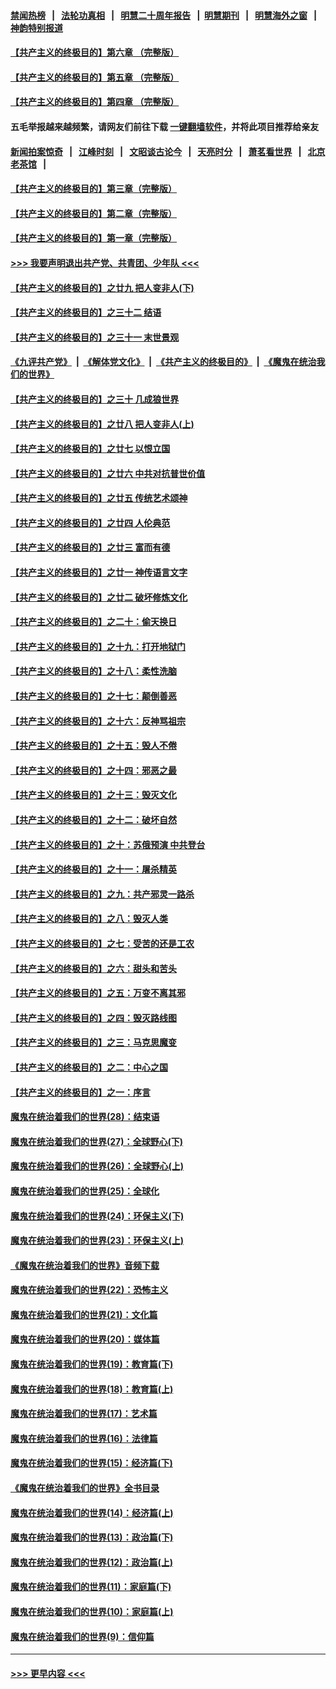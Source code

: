 #### [禁闻热榜](热点新闻.md?=0)  &nbsp;&nbsp;|&nbsp;&nbsp; [法轮功真相](https://github.com/gfw-breaker/truth/blob/master/README.md?=0) &nbsp;&nbsp;|&nbsp;&nbsp; [明慧二十周年报告](https://github.com/gfw-breaker/mh-reports/blob/master/README.md?=0) &nbsp;&nbsp;|&nbsp;&nbsp;[明慧期刊](https://github.com/gfw-breaker/mh-qikan) &nbsp;&nbsp;|&nbsp;&nbsp; [明慧海外之窗](https://github.com/gfw-breaker/mh-news/blob/master/README.md?=0) &nbsp;&nbsp;|&nbsp;&nbsp; [神韵特别报道](https://github.com/gfw-breaker/mh-news/blob/master/shenyun.md?=0)
#### [【共产主义的终极目的】第六章 （完整版）](../pages/nsc422/n11428913.md?t=03161231) 
#### [【共产主义的终极目的】第五章 （完整版）](../pages/nsc422/n11428912.md?t=03161231) 
#### [【共产主义的终极目的】第四章 （完整版）](../pages/nsc422/n11428907.md?t=03161231) 
#### 五毛举报越来越频繁，请网友们前往下载 [一键翻墙软件](https://github.com/gfw-breaker/ssr-accounts)，并将此项目推荐给亲友
#### [新闻拍案惊奇](https://github.com/gfw-breaker/banned-news/blob/master/pages/link4.md) &nbsp;&nbsp;|&nbsp;&nbsp; [江峰时刻](https://github.com/gfw-breaker/banned-news/blob/master/pages/link4.md) &nbsp;&nbsp;|&nbsp;&nbsp; [文昭谈古论今](https://github.com/gfw-breaker/banned-news/blob/master/pages/link4.md) &nbsp;&nbsp;|&nbsp;&nbsp; [天亮时分](https://github.com/gfw-breaker/banned-news/blob/master/pages/link4.md) &nbsp;&nbsp;|&nbsp;&nbsp; [萧茗看世界](https://github.com/gfw-breaker/banned-news/blob/master/pages/link4.md) &nbsp;&nbsp;|&nbsp;&nbsp; [北京老茶馆](https://github.com/gfw-breaker/banned-news/blob/master/pages/link4.md) &nbsp;&nbsp;|&nbsp;&nbsp; 
#### [【共产主义的终极目的】第三章（完整版）](../pages/nsc422/n11428848.md?t=03161231) 
#### [【共产主义的终极目的】第二章（完整版）](../pages/nsc422/n11428831.md?t=03161231) 
#### [【共产主义的终极目的】第一章（完整版）](../pages/nsc422/n11417651.md?t=03161231) 
#### [>>> 我要声明退出共产党、共青团、少年队 <<<](https://github.com/begood0513/goodnews/blob/master/quit/letter.md) 
#### [【共产主义的终极目的】之廿九 把人变非人(下)](../pages/nsc422/n11344140.md?t=03161231) 
#### [【共产主义的终极目的】之三十二 结语](../pages/nsc422/n11360535.md?t=03161231) 
#### [【共产主义的终极目的】之三十一 末世景观](../pages/nsc422/n11351129.md?t=03161231) 
#### [《九评共产党》](https://github.com/begood0513/9ping.md/blob/master/README.md) &nbsp;|&nbsp; [《解体党文化》](../../../../jtdwh.md/blob/master/README.md)  &nbsp;|&nbsp; [《共产主义的终极目的》](../../../../gczydzjmd.md/blob/master/README.md) &nbsp;|&nbsp; [《魔鬼在统治我们的世界》](../../../../mgztzwmdsj.md/blob/master/README.md) 
#### [【共产主义的终极目的】之三十 几成狼世界](../pages/nsc422/n11348280.md?t=03161231) 
#### [【共产主义的终极目的】之廿八 把人变非人(上)](../pages/nsc422/n11340492.md?t=03161231) 
#### [【共产主义的终极目的】之廿七 以恨立国](../pages/nsc422/n11336944.md?t=03161231) 
#### [【共产主义的终极目的】之廿六 中共对抗普世价值](../pages/nsc422/n11324785.md?t=03161231) 
#### [【共产主义的终极目的】之廿五 传统艺术颂神](../pages/nsc422/n11296396.md?t=03161231) 
#### [【共产主义的终极目的】之廿四 人伦典范](../pages/nsc422/n11296397.md?t=03161231) 
#### [【共产主义的终极目的】之廿三 富而有德](../pages/nsc422/n11283598.md?t=03161231) 
#### [【共产主义的终极目的】之廿一 神传语言文字](../pages/nsc422/n11263265.md?t=03161231) 
#### [【共产主义的终极目的】之廿二 破坏修炼文化](../pages/nsc422/n11245728.md?t=03161231) 
#### [【共产主义的终极目的】之二十：偷天换日](../pages/nsc422/n11238846.md?t=03161231) 
#### [【共产主义的终极目的】之十九：打开地狱门](../pages/nsc422/n11206376.md?t=03161231) 
#### [【共产主义的终极目的】之十八：柔性洗脑](../pages/nsc422/n11199994.md?t=03161231) 
#### [【共产主义的终极目的】之十七：颠倒善恶](../pages/nsc422/n11179782.md?t=03161231) 
#### [【共产主义的终极目的】之十六：反神骂祖宗](../pages/nsc422/n11166798.md?t=03161231) 
#### [【共产主义的终极目的】之十五：毁人不倦](../pages/nsc422/n11166792.md?t=03161231) 
#### [【共产主义的终极目的】之十四：邪恶之最](../pages/nsc422/n11150249.md?t=03161231) 
#### [【共产主义的终极目的】之十三：毁灭文化](../pages/nsc422/n11135227.md?t=03161231) 
#### [【共产主义的终极目的】之十二：破坏自然](../pages/nsc422/n11135214.md?t=03161231) 
#### [【共产主义的终极目的】之十：苏俄预演 中共登台](../pages/nsc422/n11118424.md?t=03161231) 
#### [【共产主义的终极目的】之十一：屠杀精英](../pages/nsc422/n11118442.md?t=03161231) 
#### [【共产主义的终极目的】之九：共产邪灵一路杀](../pages/nsc422/n11114139.md?t=03161231) 
#### [【共产主义的终极目的】之八：毁灭人类](../pages/nsc422/n11108503.md?t=03161231) 
#### [【共产主义的终极目的】之七：受苦的还是工农](../pages/nsc422/n11101809.md?t=03161231) 
#### [【共产主义的终极目的】之六：甜头和苦头](../pages/nsc422/n11096971.md?t=03161231) 
#### [【共产主义的终极目的】之五：万变不离其邪](../pages/nsc422/n11091285.md?t=03161231) 
#### [【共产主义的终极目的】之四：毁灭路线图](../pages/nsc422/n11086284.md?t=03161231) 
#### [【共产主义的终极目的】之三：马克思魔变](../pages/nsc422/n11061941.md?t=03161231) 
#### [【共产主义的终极目的】之二：中心之国](../pages/nsc422/n11047728.md?t=03161231) 
#### [【共产主义的终极目的】之一：序言](../pages/nsc422/n11086077.md?t=03161231) 
#### [魔鬼在统治着我们的世界(28)：结束语](../pages/nsc422/n10936246.md?t=03161231) 
#### [魔鬼在统治着我们的世界(27)：全球野心(下)](../pages/nsc422/n10928319.md?t=03161231) 
#### [魔鬼在统治着我们的世界(26)：全球野心(上)](../pages/nsc422/n10900318.md?t=03161231) 
#### [魔鬼在统治着我们的世界(25)：全球化](../pages/nsc422/n10788205.md?t=03161231) 
#### [魔鬼在统治着我们的世界(24)：环保主义(下)](../pages/nsc422/n10695307.md?t=03161231) 
#### [魔鬼在统治着我们的世界(23)：环保主义(上)](../pages/nsc422/n10688613.md?t=03161231) 
#### [《魔鬼在统治着我们的世界》音频下载](../pages/nsc422/n10635553.md?t=03161231) 
#### [魔鬼在统治着我们的世界(22)：恐怖主义](../pages/nsc422/n10614727.md?t=03161231) 
#### [魔鬼在统治着我们的世界(21)：文化篇](../pages/nsc422/n10597706.md?t=03161231) 
#### [魔鬼在统治着我们的世界(20)：媒体篇](../pages/nsc422/n10586579.md?t=03161231) 
#### [魔鬼在统治着我们的世界(19)：教育篇(下)](../pages/nsc422/n10564808.md?t=03161231) 
#### [魔鬼在统治着我们的世界(18)：教育篇(上)](../pages/nsc422/n10526970.md?t=03161231) 
#### [魔鬼在统治着我们的世界(17)：艺术篇](../pages/nsc422/n10499093.md?t=03161231) 
#### [魔鬼在统治着我们的世界(16)：法律篇](../pages/nsc422/n10485969.md?t=03161231) 
#### [魔鬼在统治着我们的世界(15)：经济篇(下)](../pages/nsc422/n10469975.md?t=03161231) 
#### [《魔鬼在统治着我们的世界》全书目录](../pages/nsc422/n10464261.md?t=03161231) 
#### [魔鬼在统治着我们的世界(14)：经济篇(上)](../pages/nsc422/n10457370.md?t=03161231) 
#### [魔鬼在统治着我们的世界(13)：政治篇(下)](../pages/nsc422/n10448270.md?t=03161231) 
#### [魔鬼在统治着我们的世界(12)：政治篇(上)](../pages/nsc422/n10444576.md?t=03161231) 
#### [魔鬼在统治着我们的世界(11)：家庭篇(下)](../pages/nsc422/n10440961.md?t=03161231) 
#### [魔鬼在统治着我们的世界(10)：家庭篇(上)](../pages/nsc422/n10435448.md?t=03161231) 
#### [魔鬼在统治着我们的世界(9)：信仰篇](../pages/nsc422/n10432159.md?t=03161231) 

----
#### [ >>> 更早内容 <<< ](../indexes/nsc422-earlier.md)
